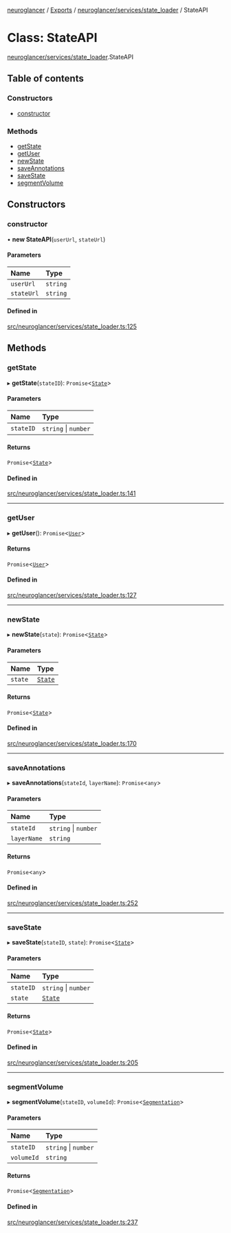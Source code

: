 [neuroglancer](../README.md) / [Exports](../modules.md) / [neuroglancer/services/state\_loader](../modules/neuroglancer_services_state_loader.md) / StateAPI

# Class: StateAPI

[neuroglancer/services/state_loader](../modules/neuroglancer_services_state_loader.md).StateAPI

## Table of contents

### Constructors

- [constructor](neuroglancer_services_state_loader.StateAPI.md#constructor)

### Methods

- [getState](neuroglancer_services_state_loader.StateAPI.md#getstate)
- [getUser](neuroglancer_services_state_loader.StateAPI.md#getuser)
- [newState](neuroglancer_services_state_loader.StateAPI.md#newstate)
- [saveAnnotations](neuroglancer_services_state_loader.StateAPI.md#saveannotations)
- [saveState](neuroglancer_services_state_loader.StateAPI.md#savestate)
- [segmentVolume](neuroglancer_services_state_loader.StateAPI.md#segmentvolume)

## Constructors

### constructor

• **new StateAPI**(`userUrl`, `stateUrl`)

#### Parameters

| Name | Type |
| :------ | :------ |
| `userUrl` | `string` |
| `stateUrl` | `string` |

#### Defined in

[src/neuroglancer/services/state_loader.ts:125](https://github.com/ActiveBrainAtlas2/neuroglancer/blob/034b457d/src/neuroglancer/services/state_loader.ts#L125)

## Methods

### getState

▸ **getState**(`stateID`): `Promise`<[`State`](../interfaces/neuroglancer_services_state.State.md)\>

#### Parameters

| Name | Type |
| :------ | :------ |
| `stateID` | `string` \| `number` |

#### Returns

`Promise`<[`State`](../interfaces/neuroglancer_services_state.State.md)\>

#### Defined in

[src/neuroglancer/services/state_loader.ts:141](https://github.com/ActiveBrainAtlas2/neuroglancer/blob/034b457d/src/neuroglancer/services/state_loader.ts#L141)

___

### getUser

▸ **getUser**(): `Promise`<[`User`](../interfaces/neuroglancer_services_user_loader.User.md)\>

#### Returns

`Promise`<[`User`](../interfaces/neuroglancer_services_user_loader.User.md)\>

#### Defined in

[src/neuroglancer/services/state_loader.ts:127](https://github.com/ActiveBrainAtlas2/neuroglancer/blob/034b457d/src/neuroglancer/services/state_loader.ts#L127)

___

### newState

▸ **newState**(`state`): `Promise`<[`State`](../interfaces/neuroglancer_services_state.State.md)\>

#### Parameters

| Name | Type |
| :------ | :------ |
| `state` | [`State`](../interfaces/neuroglancer_services_state.State.md) |

#### Returns

`Promise`<[`State`](../interfaces/neuroglancer_services_state.State.md)\>

#### Defined in

[src/neuroglancer/services/state_loader.ts:170](https://github.com/ActiveBrainAtlas2/neuroglancer/blob/034b457d/src/neuroglancer/services/state_loader.ts#L170)

___

### saveAnnotations

▸ **saveAnnotations**(`stateId`, `layerName`): `Promise`<`any`\>

#### Parameters

| Name | Type |
| :------ | :------ |
| `stateId` | `string` \| `number` |
| `layerName` | `string` |

#### Returns

`Promise`<`any`\>

#### Defined in

[src/neuroglancer/services/state_loader.ts:252](https://github.com/ActiveBrainAtlas2/neuroglancer/blob/034b457d/src/neuroglancer/services/state_loader.ts#L252)

___

### saveState

▸ **saveState**(`stateID`, `state`): `Promise`<[`State`](../interfaces/neuroglancer_services_state.State.md)\>

#### Parameters

| Name | Type |
| :------ | :------ |
| `stateID` | `string` \| `number` |
| `state` | [`State`](../interfaces/neuroglancer_services_state.State.md) |

#### Returns

`Promise`<[`State`](../interfaces/neuroglancer_services_state.State.md)\>

#### Defined in

[src/neuroglancer/services/state_loader.ts:205](https://github.com/ActiveBrainAtlas2/neuroglancer/blob/034b457d/src/neuroglancer/services/state_loader.ts#L205)

___

### segmentVolume

▸ **segmentVolume**(`stateID`, `volumeId`): `Promise`<[`Segmentation`](../interfaces/neuroglancer_services_state.Segmentation.md)\>

#### Parameters

| Name | Type |
| :------ | :------ |
| `stateID` | `string` \| `number` |
| `volumeId` | `string` |

#### Returns

`Promise`<[`Segmentation`](../interfaces/neuroglancer_services_state.Segmentation.md)\>

#### Defined in

[src/neuroglancer/services/state_loader.ts:237](https://github.com/ActiveBrainAtlas2/neuroglancer/blob/034b457d/src/neuroglancer/services/state_loader.ts#L237)
